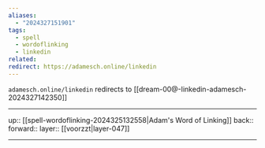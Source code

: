 ```yaml
---
aliases:
  - "2024327151901"
tags:
  - spell
  - wordoflinking
  - linkedin
related: 
redirect: https://adamesch.online/linkedin
---
```


`adamesch.online/linkedin` redirects to [[dream-00@-linkedin-adamesch-2024327142350]]

***

up:: [[spell-wordoflinking-2024325132558|Adam's Word of Linking]]
back:: 
forward:: 
layer:: [[voorzzt|layer-047]]

***
